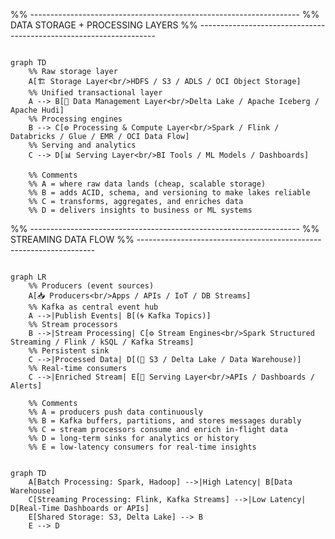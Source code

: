 %% -------------------------------------------------------------------
%% DATA STORAGE + PROCESSING LAYERS
%% -------------------------------------------------------------------

```mermaid

graph TD
    %% Raw storage layer
    A[🏗️ Storage Layer<br/>HDFS / S3 / ADLS / OCI Object Storage]
    %% Unified transactional layer
    A --> B[🧩 Data Management Layer<br/>Delta Lake / Apache Iceberg / Apache Hudi]
    %% Processing engines
    B --> C[⚙️ Processing & Compute Layer<br/>Spark / Flink / Databricks / Glue / EMR / OCI Data Flow]
    %% Serving and analytics
    C --> D[📊 Serving Layer<br/>BI Tools / ML Models / Dashboards]

    %% Comments
    %% A = where raw data lands (cheap, scalable storage)
    %% B = adds ACID, schema, and versioning to make lakes reliable
    %% C = transforms, aggregates, and enriches data
    %% D = delivers insights to business or ML systems

```
%% -------------------------------------------------------------------
%% STREAMING DATA FLOW
%% -------------------------------------------------------------------

```mermaid

graph LR
    %% Producers (event sources)
    A[📥 Producers<br/>Apps / APIs / IoT / DB Streams]
    %% Kafka as central event hub
    A -->|Publish Events| B[(🌀 Kafka Topics)]
    %% Stream processors
    B -->|Stream Processing| C[⚙️ Stream Engines<br/>Spark Structured Streaming / Flink / kSQL / Kafka Streams]
    %% Persistent sink
    C -->|Processed Data| D[(💾 S3 / Delta Lake / Data Warehouse)]
    %% Real-time consumers
    C -->|Enriched Stream| E[📡 Serving Layer<br/>APIs / Dashboards / Alerts]

    %% Comments
    %% A = producers push data continuously
    %% B = Kafka buffers, partitions, and stores messages durably
    %% C = stream processors consume and enrich in-flight data
    %% D = long-term sinks for analytics or history
    %% E = low-latency consumers for real-time insights


```
```mermaid
graph TD
    A[Batch Processing: Spark, Hadoop] -->|High Latency| B[Data Warehouse]
    C[Streaming Processing: Flink, Kafka Streams] -->|Low Latency| D[Real-Time Dashboards or APIs]
    E[Shared Storage: S3, Delta Lake] --> B
    E --> D
```
